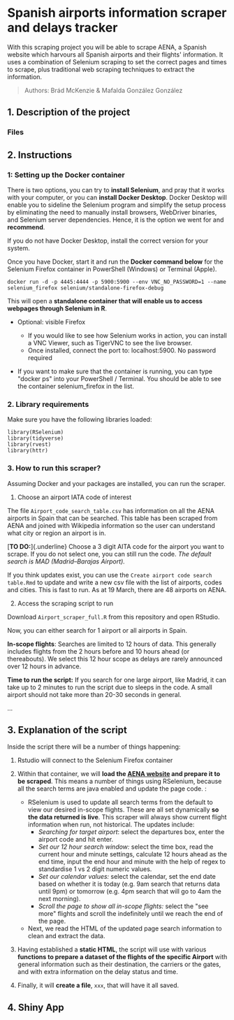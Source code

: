 # Spanish airports information scraper and delays tracker

With this scraping project you will be able to scrape AENA, a Spanish website which harvours all Spanish airports and their flights' information. It uses a combination of Selenium scraping to set the correct pages and times to scrape, plus traditional web scraping techniques to extract the information.

> Authors: Brád McKenzie & Mafalda González González

## 1. Description of the project

### Files

## 2. Instructions

### 1: Setting up the Docker container

There is two options, you can try to **install Selenium**, and pray that it works with your computer, or you can **install Docker Desktop**. Docker Desktop will enable you to sideline the Selenium program and simplify the setup process by eliminating the need to manually install browsers, WebDriver binaries, and Selenium server dependencies. Hence, it is the option we went for and **recommend**.

If you do not have Docker Desktop, install the correct version for your system.

Once you have Docker, start it and run the **Docker command below** for the Selenium Firefox container in PowerShell (Windows) or Terminal (Apple).

```         
docker run -d -p 4445:4444 -p 5900:5900 --env VNC_NO_PASSWORD=1 --name selenium_firefox selenium/standalone-firefox-debug
```

This will open a **standalone container that will enable us to access webpages through Selenium in R**.

-   Optional: visible Firefox

    -   If you would like to see how Selenium works in action, you can install a VNC Viewer, such as TigerVNC to see the live browser.
    -   Once installed, connect the port to: localhost:5900. No password required

-   If you want to make sure that the container is running, you can type "docker ps" into your PowerShell / Terminal. You should be able to see the container selenium_firefox in the list.

### 2. Library requirements

Make sure you have the following libraries loaded:

```         
library(RSelenium)
library(tidyverse)
library(rvest)
library(httr)
```

### 3. How to run this scraper? 

Assuming Docker and your packages are installed, you can run the scraper.

1.  Choose an airport IATA code of interest

The file `Airport_code_search_table.csv` has information on all the AENA airports in Spain that can be searched. This table has been scraped from AENA and joined with Wikipedia information so the user can understand what city or region an airport is in.

[**TO DO:**]{.underline} Choose a 3 digit AITA code for the airport you want to scrape. If you do not select one, you can still run the code. *The default search is MAD (Madrid–Barajas Airport).*

If you think updates exist, you can use the `Create airport code search table.Rmd` to update and write a new csv file with the list of airports, codes and cities. This is fast to run. As at 19 March, there are 48 airports on AENA.

2.  Access the scraping script to run

Download `Airport_scraper_full.R` from this repository and open RStudio.

Now, you can either search for 1 airport or all airports in Spain.

**In-scope flights**: Searches are limited to 12 hours of data. This generally includes flights from the 2 hours before and 10 hours ahead (or thereabouts). We select this 12 hour scope as delays are rarely announced over 12 hours in advance.

**Time to run the script:** If you search for one large airport, like Madrid, it can take up to 2 minutes to run the script due to sleeps in the code. A small airport should not take more than 20-30 seconds in general.

...

## 3. Explanation of the script

Inside the script there will be a number of things happening:

1.  Rstudio will connect to the Selenium Firefox container

2.  Within that container, we will **load the [AENA website](https://www.aena.es/en/flight-info.html) and prepare it to be scraped**. This means a number of things using RSelenium, because all the search terms are java enabled and update the page code. :

    -   RSelenium is used to update all search terms from the default to view our desired in-scope flights. These are all set dynamically **so the data returned is live**. This scraper will always show current flight information when run, not historical. The updates include:
        -   *Searching for target airport*: select the departures box, enter the airport code and hit enter.
        -   *Set our 12 hour search window:* select the time box, read the current hour and minute settings, calculate 12 hours ahead as the end time, input the end hour and minute with the help of regex to standardise 1 vs 2 digit numeric values.
        -   *Set our calendar values:* select the calendar, set the end date based on whether it is today (e.g. 9am search that returns data until 9pm) or tomorrow (e.g. 4pm search that will go to 4am the next morning).
        -   *Scroll the page to show all in-scope flights:* select the "see more" flights and scroll the indefinitely until we reach the end of the page.
    -   Next, we read the HTML of the updated page search information to clean and extract the data.

3.  Having established a **static HTML**, the script will use with various **functions to prepare a dataset of the flights of the specific Airport** with general information such as their destination, the carriers or the gates, and with extra information on the delay status and time.

4.  Finally, it will **create a file**, `xxx`, that will have it all saved.

## 4. Shiny App
